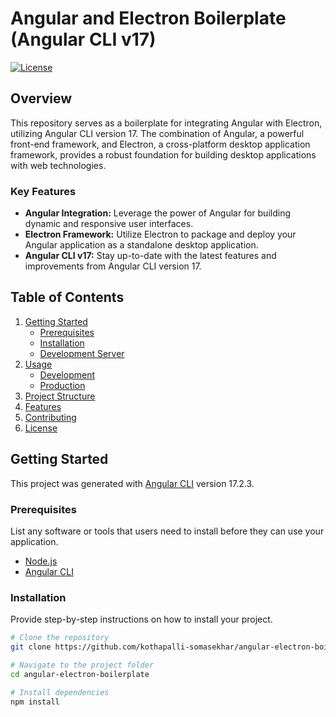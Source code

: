 # Angular and Electron Boilerplate (Angular CLI v17)

[![License](https://img.shields.io/badge/license-MIT-blue.svg)](https://opensource.org/licenses/MIT)

## Overview

This repository serves as a boilerplate for integrating Angular with Electron, utilizing Angular CLI version 17. The combination of Angular, a powerful front-end framework, and Electron, a cross-platform desktop application framework, provides a robust foundation for building desktop applications with web technologies.

### Key Features

- **Angular Integration:** Leverage the power of Angular for building dynamic and responsive user interfaces.
- **Electron Framework:** Utilize Electron to package and deploy your Angular application as a standalone desktop application.
- **Angular CLI v17:** Stay up-to-date with the latest features and improvements from Angular CLI version 17.


## Table of Contents

1. [Getting Started](#getting-started)
    - [Prerequisites](#prerequisites)
    - [Installation](#installation)
    - [Development Server](#development-server)
2. [Usage](#usage)
    - [Development](#development)
    - [Production](#production)
3. [Project Structure](#project-structure)
4. [Features](#features)
5. [Contributing](#contributing)
6. [License](#license)

## Getting Started

This project was generated with [Angular CLI](https://github.com/angular/angular-cli) version 17.2.3.

### Prerequisites

List any software or tools that users need to install before they can use your application.

- [Node.js](https://nodejs.org/)
- [Angular CLI](https://angular.io/cli)

### Installation

Provide step-by-step instructions on how to install your project.

```bash
# Clone the repository
git clone https://github.com/kothapalli-somasekhar/angular-electron-boilerplate

# Navigate to the project folder
cd angular-electron-boilerplate

# Install dependencies
npm install
